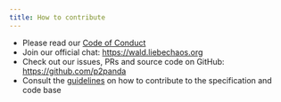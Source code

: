 ```yaml
---
title: How to contribute
---
```


- Please read our [Code of Conduct](https://github.com/p2panda/handbook/blob/main/CODE_OF_CONDUCT.md)
- Join our official chat: https://wald.liebechaos.org
- Check out our issues, PRs and source code on GitHub: https://github.com/p2panda
- Consult the [guidelines](https://github.com/p2panda/handbook/blob/main/CONTRIBUTING.md) on how to contribute to the specification and code base

